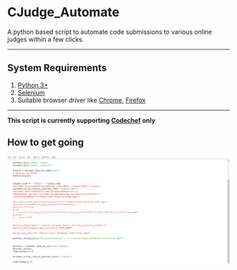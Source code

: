 # CJudge_Automate
A python based script to automate code submissions to various online judges within a few clicks.

---

## System Requirements
1. [Python 3+](https://www.python.org/downloads/)
2. [Selenium](https://www.seleniumhq.org/download/)
3. Suitable browser driver like [Chrome](http://chromedriver.chromium.org/downloads), [Firefox](https://www.seleniumhq.org/download/)

---

**This script is currently supporting [Codechef](www.codechef.com) only**
## How to get going

![gif-image](https://github.com/monsij/CJudge_Automate/blob/master/codechef.gif)
